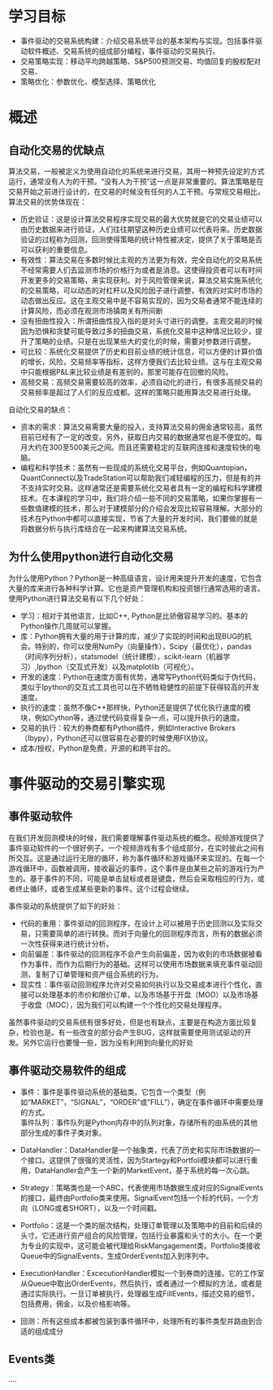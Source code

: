# 学习目标

  * 事件驱动的交易系统构建：介绍交易系统平台的基本架构与实现。包括事件驱动软件概述、交易系统的组成部分编程，事件驱动的交易执行。
  * 交易策略实现：移动平均跨越策略、S&P500预测交易、均值回复的股权配对交易、
  * 策略优化：参数优化、模型选择、策略优化

# 概述

## 自动化交易的优缺点

算法交易，一般被定义为使用自动化的系统来进行交易，其用一种预先设定的方式运行，通常没有人为的干预。“没有人为干预”这一点是非常重要的。算法策略是在交易开始之前进行设计的，在交易的时候没有任何的人工干预。与常规交易相比，算法交易的优势体现在：

  * 历史验证：这是设计算法交易程序实现交易的最大优势就是它的交易业绩可以由历史数据来进行验证，人们往往期望这种历史业绩可以代表将来。历史数据验证的过程称为回测，回测使得策略的统计特性被决定，提供了关于策略是否可以获利的重要信息。
  * 有效性：算法交易在多数时候比主观的方法更为有效，完全自动化的交易系统不经常需要人们去监测市场的价格行为或者是消息。这使得投资者可以有时间开发更多的交易策略，来实现获利。对于风险管理来说，算法交易实施系统化的交易策略，可以动态的对杠杆以及风险因子进行调整，有效的对实时市场的动态做出反应。这在主观交易中是不容易实现的，因为交易者通常不能连续的计算风险，而必须在观测市场镇南关有所间断
  * 没有扭曲性投入：所谓扭曲性投入指的是对头寸进行的调整。主观交易的时候因为恐惧和贪婪可能导致过多的扭曲交易，系统化交易中这种情况比较少，提升了策略的业绩。只是在出现某些大的变化的时候，需要对参数进行调整。
  * 可比较：系统化交易提供了历史和目前业绩的统计信息，可以方便的计算价值的增长，风险，交易频率等指标，这样方便我们去比较业绩。这与在主观交易中只能根据P&L来比较业绩是有差别的，那里可能存在回撤的风险。
  * 高频交易：高频交易需要较高的效率，必须自动化的进行，有很多高频交易的交易频率是超过了人们的反应成都。这样的策略只能用算法交易进行处理。

自动化交易的缺点：

  * 资本的需求：算法交易需要大量的投入，支持算法交易的佣金通常较高，虽然目前已经有了一定的改变。另外，获取日内交易的数据通常也是不便宜的。每月大约在300至500美元之间。而且还需要稳定的互联网连接和速度较快的电脑。
  * 编程和科学技术：虽然有一些现成的系统化交易平台，例如Quantopian，QuantConnect以及TradeStation可以帮助我们减轻编程的压力，但是有的并不支持实时交易。这样通常还是需要系统化交易者具有一定的编程和科学建模技术。在本课程的学习中，我们将介绍一些不同的交易策略，如果你掌握有一些数值建模的技术，那么对于建模部分的介绍会发现比较容易理解。大部分的技术在Python中都可以直接实现，节省了大量的开发时间，我们要做的就是将数据分析与执行库结合在一起来构建算法交易系统。

## 为什么使用python进行自动化交易

为什么使用Python？Python是一种高级语言，设计用来提升开发的速度，它包含大量的库来进行各种科学计算。它也是资产管理机构和投资银行通常选用的语言。使用Python进行算法交易有以下几个好处：

  * 学习：相对于其他语言，比如C++, Python是比骄傲容易学习的。基本的Python操作几周就可以掌握。
  * 库：Python拥有大量的用于计算的库，减少了实现的时间和出现BUG的机会。特别的，你可以使用NumPy（向量操作），Scipy（最优化），pandas（时间序列分析），statsmodel（统计建模），scikit-learn（机器学习）,Ipython（交互式开发）以及matplotlib（可视化）。
  * 开发的速度：Python在速度方面有优势，通常写Python代码类似于伪代码，类似于Ipython的交互式工具也可以在不牺牲稳健性的前提下获得较高的开发速度。
  * 执行的速度：虽然不像C++那样快，Python还是提供了优化执行速度的模块，例如Cython等，通过使代码变得复杂一点，可以提升执行的速度。
  * 交易的执行：较大的券商都有Python插件，例如Interactive Brokers（Ibypy），Python还可以很容易在必要的时候使用FIX协议。
  * 成本/授权，Python是免费，开源的和跨平台的。

# 事件驱动的交易引擎实现

## 事件驱动软件

在我们开发回测模块的时候，我们需要理解事件驱动系统的概念。视频游戏提供了事件驱动软件的一个很好例子。一个视频游戏有多个组成部分，在实时彼此之间有所交互。这是通过运行无限的循环，称为事件循环和游戏循环来实现的。在每一个游戏循环中，函数被调用，接收最近的事件，这个事件是由某些之前的游戏行为产生的。基于事件的不同，可能是单击鼠标或者是键盘，然后会采取相应的行为，或者终止循环，或者生成某些更新的事件。这个过程会继续。

事件驱动的系统提供了如下的好处：

  * 代码的重用：事件驱动的回测程序，在设计上可以被用于历史回测以及实际交易，只需要简单的进行转换。而对于向量化的回测程序而言，所有的数据必须一次性获得来进行统计分析。
  * 向前偏差：事件驱动的回测程序不会产生向前偏差，因为收到的市场数据被看作为事件，而作为后期行为的基础。这样可以使用市场数据来填充事件驱动回测，复制了订单管理和资产组合系统的行为。
  * 现实性：事件驱动回测程序允许对交易如何执行以及交易成本进行个性化，直接可以处理基本的市价和限价订单，以及市场基于开盘（MOO）以及市场基于收盘（MOC），因为我们可以构建一个个性化的交易处理程序。

虽然事件驱动的交易系统有很多好处，但是也有缺点，主要是在构造方面比较复杂，检验也是。有一些改变的部分会产生BUG，这样就需要使用测试驱动的开发。另外它运行也要慢一些，因为没有利用到向量化的好处

## 事件驱动交易软件的组成

  * 事件：事件是事件驱动系统的基础类。它包含一个类型（例如“MARKET”，“SIGNAL”，“ORDER”或”FILL”），确定在事件循环中需要处理的方式。  
事件队列：事件队列是Python内存中的队列对象，存储所有的由系统的其他部分生成的事件子类对象。

  * DataHandler：DataHandler是一个抽象类，代表了历史和实际市场数据的一个接口。这提供了很强的灵活性，因为Startegy和Portfoli模块都可以进行重用，DataHandler会产生一个新的MarketEvent，基于系统的每一次心跳。
  * Strategy：策略类也是一个ABC，代表使用市场数据生成对应的SignalEvents的接口，最终由Portfolio类来使用。SignalEvent包括一个标的代码，一个方向（LONG或者SHORT），以及一个时间戳。
  * Portfolio：这是一个类的层次结构，处理订单管理以及策略中的目前和后续的头寸。它还进行资产组合的风险管理，包括行业暴露和头寸的大小。在一个更为专业的实现中，这可能会被代理给RiskMangagement类。Portfolio类接收Queue中的SignalEvents，生成OrderEvents加入到序列中。
  * ExecutionHandler：ExcecutionHandler模拟一个到券商的连接。它的工作室从Queue中取出OrderEvents，然后执行，或者通过一个模拟的方法，或者是通过实际执行。一旦订单被执行，处理器生成FillEvents，描述交易的细节，包括费用，佣金，以及价格影响等。
  * 回测：所有这些成本都被包装到事件循环中，处理所有的事件类型并路由到合适的组成成分

## Events类

....

